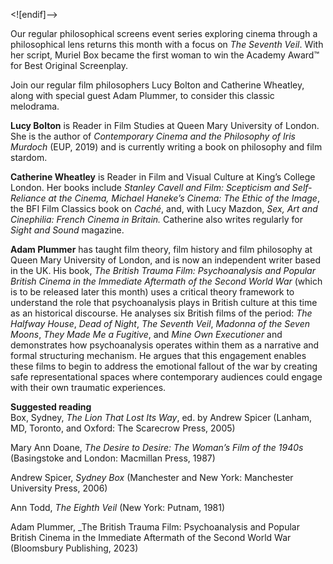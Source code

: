 

<![endif]-->

Our regular philosophical screens event series exploring cinema through a philosophical lens returns this month with a focus on _The Seventh Veil_. With her script, Muriel Box became the first woman to win the Academy Award™ for Best Original Screenplay.

Join our regular film philosophers Lucy Bolton and Catherine Wheatley, along with special guest Adam Plummer, to consider this classic melodrama.

**Lucy Bolton** is Reader in Film Studies at Queen Mary University of London. She is the author of _Contemporary Cinema and the Philosophy of Iris Murdoch_ (EUP, 2019) and is currently writing a book on philosophy and film stardom.

**Catherine Wheatley** is Reader in Film and Visual Culture at King’s College London. Her books include _Stanley Cavell and Film: Scepticism and Self-Reliance at the Cinema, Michael Haneke’s Cinema: The Ethic of the Image_, the BFI Film Classics book on _Caché_, and, with Lucy Mazdon, _Sex, Art and Cinephilia: French Cinema in Britain._ Catherine also writes regularly for _Sight and Sound_ magazine.

**Adam Plummer**  has taught film theory, film history and film philosophy at Queen Mary University of London, and is now an independent writer based in the UK. His book, _The British Trauma Film:_ _Psychoanalysis and Popular British Cinema in the Immediate Aftermath of the Second World War_ (which is to be released later this month) uses a critical theory framework to understand the role that psychoanalysis plays in British culture at this time as an historical discourse. He analyses six British films of the period: _The Halfway House_, _Dead of Night_, _The Seventh Veil_, _Madonna of the Seven Moons_, _They Made Me a Fugitive_, and _Mine Own Executioner_ and demonstrates how psychoanalysis operates within them as a narrative and formal structuring mechanism. He argues that this engagement enables these films to begin to address the emotional fallout of the war by creating safe representational spaces where contemporary audiences could engage with their own traumatic experiences.

**Suggested reading**  
Box, Sydney, _The Lion That Lost Its Way_, ed. by Andrew Spicer (Lanham, MD, Toronto, and Oxford: The Scarecrow Press, 2005)

Mary Ann Doane, _The Desire to Desire: The Woman’s Film of the 1940s_ (Basingstoke and London: Macmillan Press, 1987)

Andrew Spicer, _Sydney Box_ (Manchester and New York: Manchester University Press, 2006)

Ann Todd, _The Eighth Veil_ (New York: Putnam, 1981)

Adam Plummer, _The British Trauma Film: Psychoanalysis and Popular British Cinema in the Immediate Aftermath of the Second World War (Bloomsbury Publishing, 2023)
<!--stackedit_data:
eyJoaXN0b3J5IjpbLTg4MDg4NjIzOF19
-->